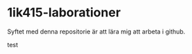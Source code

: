 1ik415-laborationer
===================

Syftet med denna repositorie är att lära mig att arbeta i github. 


test